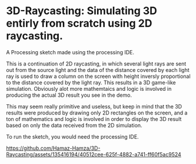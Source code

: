 # 3D-Raycasting: Simulating 3D entirly from scratch using 2D raycasting.

A Processing sketch made using the processing IDE.

This is a continuation of 2D raycasting, in which several light rays are sent out from the source light and the data of the distance covered by each light ray is used to draw a column on the screen with height inversly proportional to the distance covered by the light ray. This results in a 3D game-like simulation. Obviously alot more mathemtaics and logic is involved in producing the actual 3D result you see in the demo.

This may seem really primitive and useless, but keep in mind that the 3D results were produced by drawing only 2D rectangles on the screen, and a ton of mathematics and logic is involved in order to display the 3D result based on only the data received from the 2D simulation.

To run the sketch, you would need the processing IDE.


https://github.com/Hamaz-Hamza/3D-Raycasting/assets/135416194/40512cee-625f-4882-a741-ff60f5ac9524


